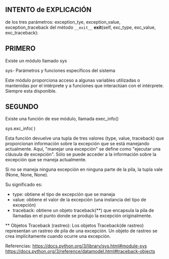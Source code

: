 
INTENTO de EXPLICACIÓN
----------------------
de los tres parámetros: exception_tye, exception_value, exception_traceback del método `__exit__`
__exit__(self, exc_type, exc_value, exc_traceback): 

PRIMERO
--------
Existe un módulo llamado sys

sys- Parámetros y funciones específicos del sistema 

Este módulo proporciona acceso a algunas variables utilizadas o mantenidas por el intérprete y a funciones que interactúan con el intérprete. Siempre esta disponible.


SEGUNDO
-------
Existe una función de ese módulo, llamada exec_info()

sys.exc_info( ) 

Esta función devuelve una tupla de tres valores (type, value, traceback) que proporcionan información sobre la excepción que se está manejando actualmente. Aquí, "manejar una excepción" se define como "ejecutar una cláusula de excepción". Sólo se puede acceder a la información sobre la excepción que se maneja actualmente.

Si no se maneja ninguna excepción en ninguna parte de la pila, la tupla vale (None, None, None).

Su significado es: 
 * type: obtiene el tipo de excepción que se maneja
 * value: obtiene el valor de la excepción (una instancia del tipo de excepción)
 * traceback: obtiene un objeto traceback(**) que encapsula la pila de llamadas en el punto donde se 
   produjo la excepción originalmente.


** Objetos Traceback (rastreo): Los objetos Traceback(de rastreo) representan un rastreo de pila de una excepción. Un objeto de rastreo se crea implícitamente cuando ocurre una excepción. 

Referencias:
https://docs.python.org/3/library/sys.html#module-sys
https://docs.python.org/3/reference/datamodel.html#traceback-objects
